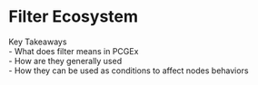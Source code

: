 # Filter Ecosystem

Key Takeaways\
\- What does filter means in PCGEx\
\- How are they generally used\
\- How they can be used as conditions to affect nodes behaviors

